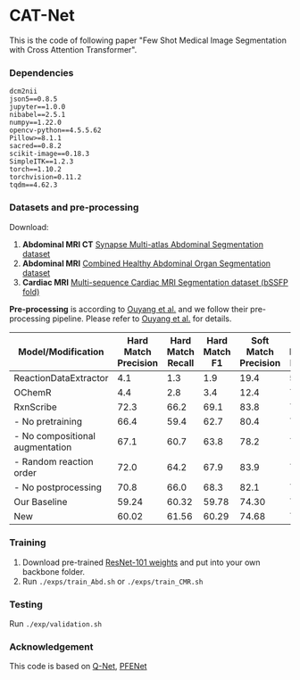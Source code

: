 # CAT-Net
This is the code of following paper "Few Shot Medical Image Segmentation with Cross Attention Transformer".
### Dependencies
```
dcm2nii
json5==0.8.5
jupyter==1.0.0
nibabel==2.5.1
numpy==1.22.0
opencv-python==4.5.5.62
Pillow>=8.1.1
sacred==0.8.2
scikit-image==0.18.3
SimpleITK==1.2.3
torch==1.10.2
torchvision=0.11.2
tqdm==4.62.3
```

### Datasets and pre-processing

Download:  
1. **Abdominal MRI CT**  [Synapse Multi-atlas Abdominal Segmentation dataset](https://www.synapse.org/#!Synapse:syn3193805/wiki/217789)
2. **Abdominal MRI**  [Combined Healthy Abdominal Organ Segmentation dataset](https://chaos.grand-challenge.org/)  
3. **Cardiac MRI** [Multi-sequence Cardiac MRI Segmentation dataset (bSSFP fold)](http://www.sdspeople.fudan.edu.cn/zhuangxiahai/0/mscmrseg/)  

**Pre-processing** is according to [Ouyang et al.](https://github.com/cheng-01037/Self-supervised-Fewshot-Medical-Image-Segmentation.git) and we follow their pre-processing pipeline. Please refer to [Ouyang et al.](https://github.com/cheng-01037/Self-supervised-Fewshot-Medical-Image-Segmentation.git) for details.


| Model/Modification       | Hard Match Precision | Hard Match Recall | Hard Match F1 | Soft Match Precision | Soft Match Recall | Soft Match F1 |
|--------------------------|----------------------|-------------------|---------------|----------------------|-------------------|---------------|
| ReactionDataExtractor    | 4.1                  | 1.3               | 1.9           | 19.4                 | 5.9               | 9.0           |
| OChemR                   | 4.4                  | 2.8               | 3.4           | 12.4                 | 7.9               | 9.6           |
| RxnScribe                | 72.3                 | 66.2              | 69.1          | 83.8                 | 76.5              | 80.0          |
| - No pretraining         | 66.4                 | 59.4              | 62.7          | 80.4                 | 71.3              | 75.5          |
| - No compositional augmentation | 67.1         | 60.7              | 63.8          | 78.2                 | 70.2              | 74.0          |
| - Random reaction order  | 72.0                 | 64.2              | 67.9          | 83.9                 | 74.3              | 78.8          |
| - No postprocessing      | 70.8                 | 66.0              | 68.3          | 82.1                 | 76.4              | 79.1          |
| Our Baseline             | 59.24                | 60.32             | 59.78         | 74.30                | 74.96             | 74.63         |
| New                      | 60.02                | 61.56             | 60.29        | 74.68                | 75.35             | 75.01         |


### Training  
1. Download pre-trained [ResNet-101 weights](https://download.pytorch.org/models/resnet101-63fe2227.pth) and put into your own backbone folder.
2. Run `./exps/train_Abd.sh` or `./exps/train_CMR.sh`

### Testing
Run `./exp/validation.sh`

### Acknowledgement
This code is based on [Q-Net](https://github.com/zjlab-ammi/q-net), [PFENet](https://github.com/dvlab-research/PFENet)
